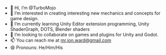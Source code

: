 - 👋 Hi, I’m @TurboMojo
- 👀 I’m interested in creating interesting new mechanics and concepts for game design.
- 🌱 I’m currently learning Unity Editor extension programming, Unity ShaderGraph, DOTS, Blender shaders
- 💞️ I’m looking to collaborate on games and plugins for Unity and Godot.
- 📫 You can reach me at mr.jon.ward@gmail.com
- 😄 Pronouns: He/Him/His

<!---
TurboMojo/TurboMojo is a ✨ special ✨ repository because its `README.md` (this file) appears on your GitHub profile.
You can click the Preview link to take a look at your changes.
--->
